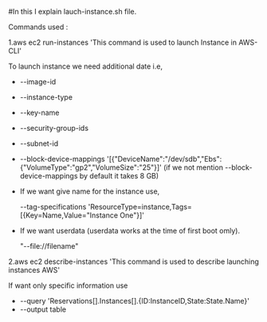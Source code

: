 #In this I explain lauch-instance.sh file.

Commands used :

1.aws ec2 run-instances 'This command is used to launch Instance in AWS-CLI'

  To launch instance we need additional date i.e,
  
  * --image-id
  * --instance-type
  * --key-name 
  * --security-group-ids
  * --subnet-id
  * --block-device-mappings '[{"DeviceName":"/dev/sdb","Ebs":{"VolumeType":"gp2","VolumeSize":"25"}]' 
      (if we not mention --block-device-mappings by default it takes 8 GB)

  * If we want give name for the instance use,

    --tag-specifications 'ResourceType=instance,Tags=[{Key=Name,Value="Instance One"}]'

  * If we want userdata (userdata works at the time of first boot omly).

    "--file://filename"

2.aws ec2 describe-instances 'This command is used to describe launching instances AWS'

 If want only specific information use

 * --query 'Reservations[].Instances[].{ID:InstanceID,State:State.Name}'
 * --output table
